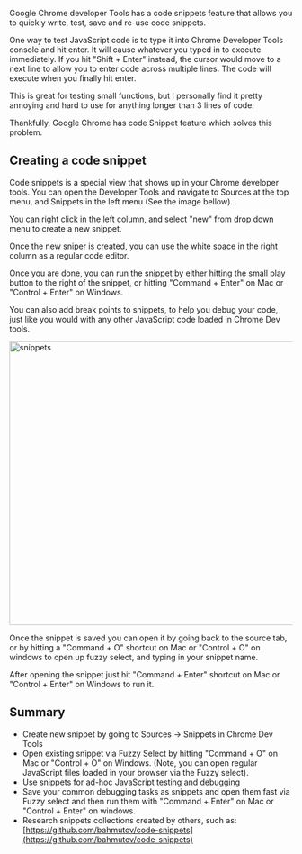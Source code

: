 Google Chrome developer Tools has a code snippets feature that allows you to quickly write, test, save and re-use code snippets.

One way to test JavaScript code is to type it into Chrome Developer Tools console and hit enter. It will cause whatever you typed in to execute immediately. If you hit "Shift + Enter" instead, the cursor would move to a next line to allow you to enter code across multiple lines. The code will execute when you finally hit enter.

This is great for testing small functions, but I personally find it pretty annoying and hard to use for anything longer than 3 lines of code.

Thankfully, Google Chrome has code Snippet feature which solves this problem.

## Creating a code snippet

Code snippets is a special view that shows up in your Chrome developer tools. You can open the Developer Tools and navigate to Sources at the top menu, and Snippets in the left menu (See the image bellow).

You can right click in the left column, and select "new" from drop down menu to create a new snippet.

Once the new sniper is created, you can use the white space in the right column as a regular code editor.

Once you are done, you can run the snippet by either hitting the small play button to the right of the snippet, or hitting "Command + Enter" on Mac or "Control + Enter" on Windows.

You can also add break points to snippets, to help you debug your code, just like you would with any other JavaScript code loaded in Chrome Dev tools.

<a href="http://www.alexkras.com/wp-content/uploads/snippets.gif"><img src="http://www.alexkras.com/wp-content/uploads/snippets.gif" alt="snippets" width="780" height="504" class="alignnone size-full wp-image-974" /></a>

Once the snippet is saved you can open it by going back to the source tab, or by hitting a "Command + O" shortcut on Mac or "Control + O" on windows to open up fuzzy select, and typing in your snippet name.

After opening the snippet just hit "Command + Enter" shortcut on Mac or "Control + Enter" on Windows to run it.

## Summary

- Create new snippet by going to Sources -> Snippets in Chrome Dev Tools
- Open existing snippet via Fuzzy Select by hitting "Command + O" on Mac or "Control + O" on Windows. (Note, you can open regular JavaScript files loaded in your browser via the Fuzzy select).
- Use snippets for ad-hoc JavaScript testing and debugging
- Save your common debugging tasks as snippets and open them fast via Fuzzy select and then run them with "Command + Enter" on Mac or "Control + Enter" on windows.
- Research snippets collections created by others, such as: [https://github.com/bahmutov/code-snippets](https://github.com/bahmutov/code-snippets)
